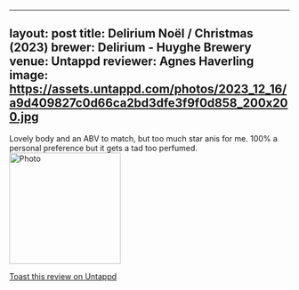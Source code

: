 
---
layout: post
title:  Delirium Noël / Christmas (2023)
brewer: Delirium &#45; Huyghe Brewery
venue: Untappd
reviewer: Agnes Haverling
image: https://assets.untappd.com/photos/2023_12_16/a9d409827c0d66ca2bd3dfe3f9f0d858_200x200.jpg
---

Lovely body and  an ABV to match, but too much star anis for me. 100% a personal preference but it gets a tad too perfumed.
						  <br />
						  <img height="200" width="200" src="https://assets.untappd.com/photos/2023_12_16/a9d409827c0d66ca2bd3dfe3f9f0d858_200x200.jpg" alt="Photo">         
						
[Toast this review on Untappd](https://untappd.com/user/&#45;Spacebacon&#45;/checkin/1339818216)
